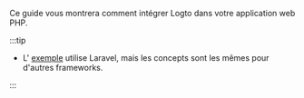 Ce guide vous montrera comment intégrer Logto dans votre application web PHP.

:::tip

- L' [exemple](https://github.com/logto-io/php/blob/master/samples/index.php) utilise Laravel, mais les concepts sont les mêmes pour d'autres frameworks.

:::
